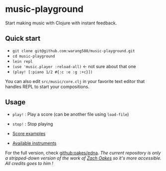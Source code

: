 # music-playground

Start making music with Clojure with instant feedback.

## Quick start

- `git clone git@github.com:warang580/music-playground.git`
- `cd music-playground`
- `lein repl`
- `(use 'music.player :reload-all)` <- not sure about that one
- `(play! [:piano 1/2 #{:c :e :g :+c}])`

You can also edit `src/music/core.clj` in your favorite text editor that handles REPL to start your compositions.

## Usage

- `play!` : Play a score (can be another file using `load-file`)
- `stop!` : Stop playing

- [Score examples](https://oakes.github.io/edna/cljs/edna.examples.html)
- [Available instruments](https://github.com/alda-lang/alda/blob/master/doc/list-of-instruments.md)

For the full version, check [github:oakes/edna](https://github.com/oakes/edna).
*The current repository is only a stripped-down version of the work of [Zach Oakes](https://sekao.net/) so it's more accessible. All credits goes to him !*
